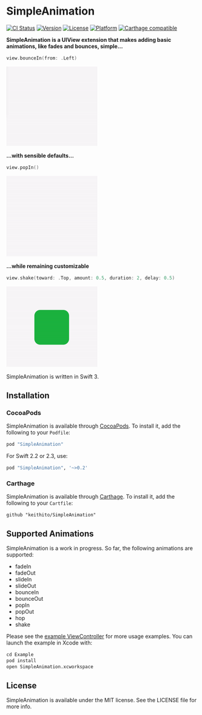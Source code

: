 # SimpleAnimation

[![CI Status](http://img.shields.io/travis/keithito/SimpleAnimation.svg?style=flat)](https://travis-ci.org/keithito/SimpleAnimation)
[![Version](https://img.shields.io/cocoapods/v/SimpleAnimation.svg?style=flat)](http://cocoapods.org/pods/SimpleAnimation)
[![License](https://img.shields.io/cocoapods/l/SimpleAnimation.svg?style=flat)](http://cocoapods.org/pods/SimpleAnimation)
[![Platform](https://img.shields.io/cocoapods/p/SimpleAnimation.svg?style=flat)](http://cocoapods.org/pods/SimpleAnimation)
[![Carthage compatible](https://img.shields.io/badge/Carthage-compatible-4BC51D.svg?style=flat)](https://github.com/Carthage/Carthage)

**SimpleAnimation is a UIView extension that makes adding basic animations, like fades and bounces, simple...**

```swift
view.bounceIn(from: .Left)
```
<img src="screenshots/bounceIn.gif" width="240" height="209">


**...with sensible defaults...**

```swift
view.popIn()
```
<img src="screenshots/popIn.gif" width="240" height="212">


**...while remaining customizable**

```swift
view.shake(toward: .Top, amount: 0.5, duration: 2, delay: 0.5)
```
<img src="screenshots/customShake.gif" width="240" height="212">

SimpleAnimation is written in Swift 3.


## Installation

### CocoaPods

SimpleAnimation is available through [CocoaPods](http://cocoapods.org). To install
it, add the following to your `Podfile`:

```ruby
pod "SimpleAnimation"
```

For Swift 2.2 or 2.3, use:
```ruby
pod "SimpleAnimation", '~>0.2'
```


### Carthage

SimpleAnimation is available through [Carthage](https://github.com/Carthage/Carthage). To install
it, add the following to your `Cartfile`:

```
github "keithito/SimpleAnimation"
```


## Supported Animations

SimpleAnimation is a work in progress. So far, the following animations are supported:
  * fadeIn
  * fadeOut
  * slideIn
  * slideOut
  * bounceIn
  * bounceOut
  * popIn
  * popOut
  * hop
  * shake

Please see the [example ViewController](Example/SimpleAnimation/ViewController.swift) for more usage examples. You can launch the example in Xcode with:
```
cd Example
pod install
open SimpleAnimation.xcworkspace
```

## License

SimpleAnimation is available under the MIT license. See the LICENSE file for more info.
